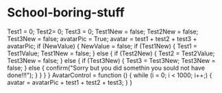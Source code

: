 # School-boring-stuff
Test1 = 0; Test2= 0; Test3 = 0; Test1New = false; Test2New = false; Test3New = false; avatarPic = True; avatar = test1 + test2 + test3 + avatarPic;  if (NewValue) {     NewValue = false;     if (Test1New)     {         Test1 = Test1Value;         Test1New = false;     }     else     {         if (Test2New)         {             Test2 = Test2Value;             Test3New = false;         }         else         {             if (Test3New)             {                 Test3 = Test3New;                 Test3New = false;             }             else             {                 confirm("Sorry but you did somethin you sould not have done!!!");             }         }     } } AvatarControl = function ()  {     while (i = 0; i &lt; 1000; i++;)     {         avatar = avatarPic + test1 + test2 + test3;     } }
